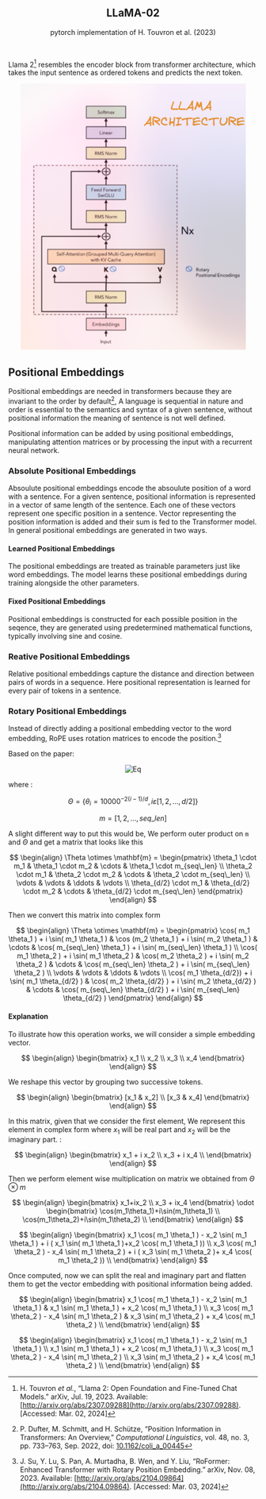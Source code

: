 <h2 align="center">LLaMA-02</h2>
<p align="center">pytorch implementation of H. Touvron  et al. (2023)</p>  
<br>

Llama 2[^1] resembles the encoder block from transformer architecture, which takes the input sentence as ordered tokens and predicts the next token.
<p align="center">
  <img src="/assets/pepper.png" alt="Transformer Network Architecture">
</p>

## Positional Embeddings

Positional embeddings are needed in transformers because they are invariant to the order by default[^2], A language is sequential in nature and order is essential to the semantics and syntax of a given sentence, without positional information the meaning of sentence is not well defined.

Positional information can be added by using positional embeddings, manipulating attention matrices or by processing the input with a recurrent neural network.

### Absolute Positional Embeddings

Absoulute positional embeddings encode the absoulute position of a word with a sentence. For a given sentence, positional information is represented in a vector of same length of the sentence. Each one of these vectors represent one specific position in a sentence. Vector representing the position information is added and their sum is fed to the Transformer model. In general positional embeddings are generated in two ways.

#### Learned Positional Embeddings
The positional embeddings are treated as trainable parameters just like word embeddings. The model learns these positional embeddings during training alongside the other parameters.

#### Fixed Positional Embeddings
 Positional embeddings is constructed for each possible position in the seqence, they are generated using predetermined mathematical functions, typically involving sine and cosine.

### Reative Positional Embeddings
Relative positional embeddings capture the distance and direction between pairs of words in a sequence. Here positional representation is learned for every pair of tokens in a sentence. 

### Rotary Positional Embeddings
Instead of directly adding a positional embedding vector to the word embedding, RoPE uses rotation matrices to encode the position.[^3] 


Based on the paper:

<p align="center">
  <img src="/assets/b.png" alt="Eq">
</p>


where :

$$
\Theta = \{\theta_i=10000^{-2(i-1)/d},i\varepsilon [1,2,...,d/2]\}
$$

$$
m=[1,2,...,seq\_len]
$$

A slight different way to put this would be, We perform outer product on `m` and $\Theta$  and get a matrix that looks like this 

$$
\begin{align}
\Theta \otimes \mathbf{m} = 
\begin{pmatrix} \theta_1 \cdot m_1 & \theta_1 \cdot m_2 & \cdots & \theta_1 \cdot m_{seq\_len} \\ 
\theta_2 \cdot m_1 & \theta_2 \cdot m_2 & \cdots & \theta_2 \cdot m_{seq\_len} \\ 
\vdots & \vdots & \ddots & \vdots \\ 
\theta_{d/2} \cdot m_1 & \theta_{d/2} \cdot m_2 & \cdots & \theta_{d/2} \cdot m_{seq\_len} 
\end{pmatrix}
\end{align}
$$

Then we convert this matrix into complex form

$$
\begin{align}
\Theta \otimes \mathbf{m} = 
\begin{pmatrix} 
\cos( m_1 \theta_1 ) + i \sin( m_1 \theta_1 ) & \cos (m_2 \theta_1 ) + i \sin( m_2 \theta_1 ) & \cdots & \cos( m_{seq\_len} \theta_1 ) + i \sin( m_{seq\_len} \theta_1 ) \\ 
\cos( m_1 \theta_2 ) + i \sin( m_1 \theta_2 ) & \cos( m_2 \theta_2 ) + i \sin( m_2 \theta_2 ) & \cdots & \cos( m_{seq\_len} \theta_2 ) + i \sin( m_{seq\_len} \theta_2 ) \\
\vdots & \vdots & \ddots & \vdots \\
\cos( m_1 \theta_{d/2}) + i \sin( m_1 \theta_{d/2} ) & \cos( m_2 \theta_{d/2} ) + i \sin( m_2 \theta_{d/2} ) & \cdots & \cos( m_{seq\_len} \theta_{d/2} ) + i \sin( m_{seq\_len} \theta_{d/2} ) 
\end{pmatrix}
\end{align}
$$

#### Explanation

To illustrate how this operation works, we will consider a simple embedding vector.

$$
\begin{align}
\begin{bmatrix}
x_1 \\ 
x_2 \\ 
x_3 \\ 
x_4
\end{bmatrix}
\end{align}
$$

We reshape this vector by grouping two successive tokens.

$$
\begin{align}
\begin{bmatrix}
[x_1 & x_2] \\
[x_3 & x_4] 
\end{bmatrix}
\end{align}
$$

In this matrix, given that we consider the first element, We represent this element in complex form where $x_1$ will be real part and $x_2$ will be the imaginary part. :

$$
\begin{align}
\begin{bmatrix}
x_1 + i x_2 \\ 
x_3 + i x_4 \\
\end{bmatrix}
\end{align}
$$

Then we perform element wise multiplication on matrix we obtained from $\Theta \otimes m$ 

$$
\begin{align}
\begin{bmatrix}
x_1+ix_2 \\ 
x_3 + ix_4
\end{bmatrix}
\odot
\begin{bmatrix}
\cos(m_1\theta_1)+i\sin(m_1\theta_1) \\
\cos(m_1\theta_2)+i\sin(m_1\theta_2) \\
\end{bmatrix}
\end{align}
$$

$$
\begin{align}
\begin{bmatrix}
x_1 \cos( m_1 \theta_1 ) - x_2 \sin( m_1 \theta_1 ) + i ( x_1 \sin( m_1 \theta_1 )+x_2 \cos( m_1 \theta_1 )) \\
x_3 \cos( m_1 \theta_2 ) - x_4 \sin( m_1 \theta_2 ) + i ( x_3 \sin( m_1 \theta_2 )+ x_4 \cos( m_1 \theta_2 )) \\
\end{bmatrix}
\end{align}
$$

Once computed, now we can split the real and imaginary part and flatten them to get the vector embedding with positional information being added.

$$
\begin{align}
\begin{bmatrix}
x_1 \cos( m_1 \theta_1 ) - x_2 \sin( m_1 \theta_1 ) & x_1 \sin( m_1 \theta_1 ) + x_2 \cos( m_1 \theta_1 ) \\
x_3 \cos( m_1 \theta_2 ) - x_4 \sin( m_1 \theta_2 ) & x_3 \sin( m_1 \theta_2 ) + x_4 \cos( m_1 \theta_2 ) \\
\end{bmatrix}
\end{align}
$$

$$
\begin{align}
\begin{bmatrix}
x_1 \cos( m_1 \theta_1 ) - x_2 \sin( m_1 \theta_1 ) \\ 
x_1 \sin( m_1 \theta_1 ) + x_2 \cos( m_1 \theta_1 ) \\
x_3 \cos( m_1 \theta_2 ) - x_4 \sin( m_1 \theta_2 ) \\ 
x_3 \sin( m_1 \theta_2 ) + x_4 \cos( m_1 \theta_2 ) \\
\end{bmatrix}
\end{align}
$$


[^1]:H. Touvron _et al._, “Llama 2: Open Foundation and Fine-Tuned Chat Models.” arXiv, Jul. 19, 2023. Available: [http://arxiv.org/abs/2307.09288](http://arxiv.org/abs/2307.09288). [Accessed: Mar. 02, 2024]

[^2]:P. Dufter, M. Schmitt, and H. Schütze, “Position Information in Transformers: An Overview,” _Computational Linguistics_, vol. 48, no. 3, pp. 733–763, Sep. 2022, doi: [10.1162/coli_a_00445](https://doi.org/10.1162/coli_a_00445)

[^3]:J. Su, Y. Lu, S. Pan, A. Murtadha, B. Wen, and Y. Liu, “RoFormer: Enhanced Transformer with Rotary Position Embedding.” arXiv, Nov. 08, 2023. Available: [http://arxiv.org/abs/2104.09864](http://arxiv.org/abs/2104.09864). [Accessed: Mar. 03, 2024]